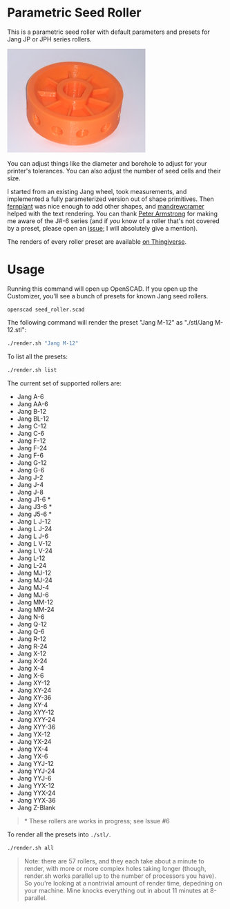 # Parametric Seed Roller

This is a parametric seed roller with default parameters and presets for Jang JP or JPH series rollers.

<img src="https://github.com/Fordi/jang-seeder-wheel/raw/main/Jang_F-12_PLA_Orange.jpg" width="320" alt="Jang F-12 sample print" />

You can adjust things like the diameter and borehole to adjust for your printer's tolerances. You can also adjust the number of seed cells and their size.

I started from an existing Jang wheel, took measurements, and implemented a fully parameterized version out of shape primitives.  Then [fernplant](https://github.com/fernplant) was nice enough to add other shapes, and [mandrewcramer](https://github.com/mandrewcramer) helped with the text rendering.  You can thank [Peter Armstrong](https://github.com/peteretep) for making me aware of the J#-6 series (and if _you_ know of a roller that's not covered by a preset, please open an [issue](./issues); I will absolutely give a mention).

The renders of every roller preset are available [on Thingiverse](https://www.thingiverse.com/thing:4462838).

# Usage

Running this command will open up OpenSCAD.  If you open up the Customizer, you'll see a bunch of presets for known Jang seed rollers.

```
openscad seed_roller.scad
```

The following command will render the preset "Jang M-12" as "./stl/Jang M-12.stl":

```bash
./render.sh "Jang M-12"
```

To list all the presets:

```bash
./render.sh list
```

The current set of supported rollers are:


* Jang A-6
* Jang AA-6
* Jang B-12
* Jang BL-12
* Jang C-12
* Jang C-6
* Jang F-12
* Jang F-24
* Jang F-6
* Jang G-12
* Jang G-6
* Jang J-2
* Jang J-4
* Jang J-8
* Jang J1-6 \*
* Jang J3-6 \*
* Jang J5-6 \*
* Jang L J-12
* Jang L J-24
* Jang L J-6
* Jang L V-12
* Jang L V-24
* Jang L-12
* Jang L-24
* Jang MJ-12
* Jang MJ-24
* Jang MJ-4
* Jang MJ-6
* Jang MM-12
* Jang MM-24
* Jang N-6
* Jang Q-12
* Jang Q-6
* Jang R-12
* Jang R-24
* Jang X-12
* Jang X-24
* Jang X-4
* Jang X-6
* Jang XY-12
* Jang XY-24
* Jang XY-36
* Jang XY-4
* Jang XYY-12
* Jang XYY-24
* Jang XYY-36
* Jang YX-12
* Jang YX-24
* Jang YX-4
* Jang YX-6
* Jang YYJ-12
* Jang YYJ-24
* Jang YYJ-6
* Jang YYX-12
* Jang YYX-24
* Jang YYX-36
* Jang Z-Blank

> \* These rollers are works in progress; see Issue #6

To render all the presets into `./stl/`.

```bash
./render.sh all
```

> Note: there are 57 rollers, and they each take about a minute to render, with more or more complex holes taking longer (though, render.sh works parallel up to the number of processors you have).  So you're looking at a nontrivial amount of render time, depedning on your machine.  Mine knocks everything out in about 11 minutes at 8-parallel.
